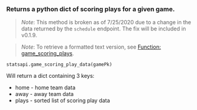 ### Returns a python dict of scoring plays for a given game.

> *Note*: This method is broken as of 7/25/2020 due to a change in the data returned by the `schedule` endpoint. The fix will be included in v0.1.9.

> *Note*: To retrieve a formatted text version, see [Function: game_scoring_plays](https://github.com/toddrob99/MLB-StatsAPI/wiki/Function:-game_scoring_plays).

`statsapi.game_scoring_play_data(gamePk)`

Will return a dict containing 3 keys:

* home - home team data
* away - away team data
* plays - sorted list of scoring play data

